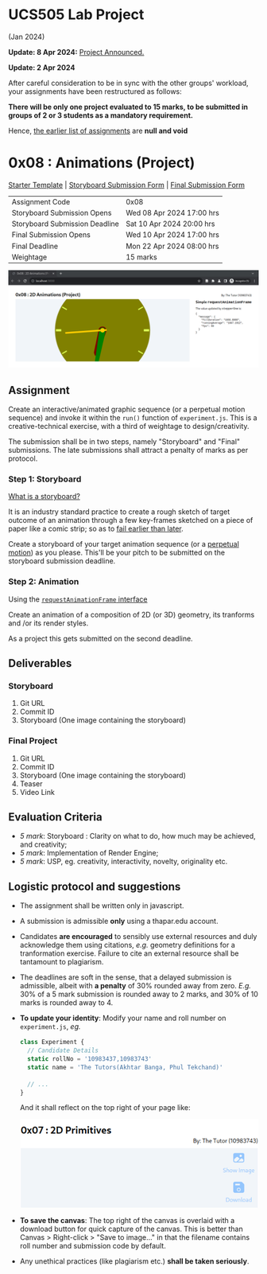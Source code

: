 # UCS505 Lab Project
(Jan 2024)

**Update: 8 Apr 2024:** [Project Announced.](#0x08--animations-project)

**Update: 2 Apr 2024**

After careful consideration to be in sync with the
other groups' workload, your assignments have been
restructured as follows:

**There will be only one project evaluated to 15 marks,
to be submitted in groups of 2 or 3 students as a
mandatory requirement.**

Hence, [the earlier list of
assignments](./README.orig.md) are **null and void**


# 0x08 : Animations (Project) #

[Starter
Template](https://github.com/tiet-ucs505/0x08-2d-animation-project)
| [Storyboard Submission Form](https://docs.google.com/forms/d/e/1FAIpQLSed6kxNCwgWZhej7wNamH5KpcSx03WXtDFQN0u1yLY7AaQ5sQ/viewform?usp=pp_url&entry.1189318782=3CO6&entry.294246879=109538745%3A%20Title%20Cased%20Name%0A109538457%3A%20Another%20Name%0A109538547%3A%20One%20More%20Name&entry.117129202=The+Punjab+Kings&entry.1197422271=https://github.com/pbks0000/0x08) | [Final Submission Form](https://docs.google.com/forms/d/e/1FAIpQLSfqPOC6JAZbnGd6d7kflzy94OFvDiBj654cON969e5US9b0zg/viewform?usp=pp_url&entry.1189318782=3CO6&entry.294246879=109538745%3A%20Title%20Cased%20Name%0A109538457%3A%20Another%20Name%0A109538547%3A%20One%20More%20Name&entry.117129202=The+Punjab+Kings&entry.1197422271=https://github.com/pbks0000/0x08)

|                                |                           |
|--------------------------------|---------------------------|
| Assignment Code                | 0x08                      |
| Storyboard Submission Opens    | Wed 08 Apr 2024 17:00 hrs |
| Storyboard Submission Deadline | Sat 10 Apr 2024 20:00 hrs |
| Final Submission Opens         | Wed 10 Apr 2024 17:00 hrs |
| Final Deadline                 | Mon 22 Apr 2024 08:00 hrs |
| Weightage                      | 15 marks                  |

![](./assets/0x08.png)

## Assignment ##

Create an interactive/animated graphic sequence (or a
perpetual motion sequence) and invoke it within the
`run()` function of `experiment.js`.  This is a
creative-technical exercise, with a third of weightage
to design/creativity.

The submission shall be in two steps, namely
"Storyboard" and "Final" submissions.  The late
submissions shall attract a penalty of marks as per
protocol.

### Step 1: Storyboard ###

[What is a
storyboard?](https://www.google.com/search?hl=en&q=what%20is%20storyboarding#ip=1)

It is an industry standard practice to create a rough
sketch of target outcome of an animation through a few
key-frames sketched on a piece of paper like a comic
strip; so as to [fail earlier than
later](https://hbr.org/2011/04/failing-by-design).

Create a storyboard of your target animation sequence
(or a [perpetual
motion](https://www.google.com/search?q=perpetual+motion))
as you please.  This'll be your pitch to be submitted
on the storyboard submission deadline.

### Step 2: Animation ###

Using the [`requestAnimationFrame`
interface](https://developer.mozilla.org/en-US/docs/Web/API/window/requestAnimationFrame) 

Create an animation of a composition of 2D (or 3D)
geometry, its tranforms and /or its render styles.

As a project this gets submitted on the second
deadline.

## Deliverables ##

### Storyboard ###

1. Git URL
2. Commit ID
3. Storyboard (One image containing the storyboard)

### Final Project ###

1. Git URL
2. Commit ID
3. Storyboard (One image containing the storyboard)
3. Teaser
4. Video Link

## Evaluation Criteria ##

+ *5 mark*: Storyboard : Clarity on what to do, how
  much may be achieved, and creativity;
+ *5 mark*: Implementation of Render Engine;
+ *5 mark*: USP, eg. creativity, interactivity,
  novelty, originality etc.

## Logistic protocol and suggestions ##
+ The assignment shall be written only in javascript.
+ A submission is admissible **only** using a
  thapar.edu account.
+ Candidates **are encouraged** to sensibly use
  external resources and duly acknowledge them using
  citations, *e.g.*  geometry definitions for a
  tranformation exercise.  Failure to cite an external
  resource shall be tantamount to plagiarism.
+ The deadlines are soft in the sense, that a delayed
  submission is admissible, albeit with **a penalty**
  of 30% rounded away from zero. *E.g.* 30% of a 5 mark
  submission is rounded away to 2 marks, and 30% of 10
  marks is rounded away to 4.
+ **To update your identity**: Modify your name and
  roll number on `experiment.js`, *eg.*

  ```javascript
  class Experiment {
    // Candidate Details
    static rollNo = '10983437,10983743'
    static name = 'The Tutors(Akhtar Banga, Phul Tekchand)'

    // ...
  }
  ```
  And it shall reflect on the top right of your page
  like:
  
  ![](./assets/name-roll-example.png)
+ **To save the canvas**: The top right of the canvas
  is overlaid with a download button for quick capture
  of the canvas.  This is better than Canvas >
  Right-click > "Save to image..." in that the filename
  contains roll number and submission code by default.
+ Any unethical practices (like plagiarism etc.)
  **shall be taken seriously**.
